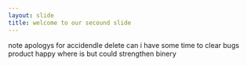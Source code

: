 ```yaml
---
layout: slide
title: welcome to our secound slide
---
```

note apologys for accidendle delete
can i have some time to clear bugs
product happy where is but could strengthen binery
